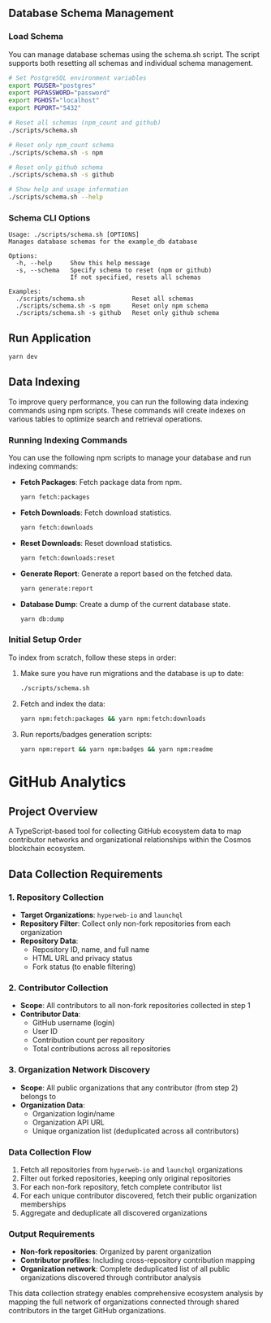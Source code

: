 ## Database Schema Management

### Load Schema

You can manage database schemas using the schema.sh script. The script supports both resetting all schemas and individual schema management.

```sh
# Set PostgreSQL environment variables
export PGUSER="postgres"
export PGPASSWORD="password"
export PGHOST="localhost"
export PGPORT="5432"

# Reset all schemas (npm_count and github)
./scripts/schema.sh

# Reset only npm_count schema
./scripts/schema.sh -s npm

# Reset only github schema
./scripts/schema.sh -s github

# Show help and usage information
./scripts/schema.sh --help
```

### Schema CLI Options

```
Usage: ./scripts/schema.sh [OPTIONS]
Manages database schemas for the example_db database

Options:
  -h, --help     Show this help message
  -s, --schema   Specify schema to reset (npm or github)
                 If not specified, resets all schemas

Examples:
  ./scripts/schema.sh             Reset all schemas
  ./scripts/schema.sh -s npm      Reset only npm schema
  ./scripts/schema.sh -s github   Reset only github schema
```

## Run Application

```sh
yarn dev
```

## Data Indexing

To improve query performance, you can run the following data indexing commands using npm scripts. These commands will create indexes on various tables to optimize search and retrieval operations.

### Running Indexing Commands

You can use the following npm scripts to manage your database and run indexing commands:

- **Fetch Packages**: Fetch package data from npm.

  ```sh
  yarn fetch:packages
  ```

- **Fetch Downloads**: Fetch download statistics.

  ```sh
  yarn fetch:downloads
  ```

- **Reset Downloads**: Reset download statistics.

  ```sh
  yarn fetch:downloads:reset
  ```

- **Generate Report**: Generate a report based on the fetched data.

  ```sh
  yarn generate:report
  ```

- **Database Dump**: Create a dump of the current database state.

  ```sh
  yarn db:dump
  ```

### Initial Setup Order

To index from scratch, follow these steps in order:

1. Make sure you have run migrations and the database is up to date:

   ```sh
   ./scripts/schema.sh
   ```

2. Fetch and index the data:

   ```sh
   yarn npm:fetch:packages && yarn npm:fetch:downloads
   ```

3. Run reports/badges generation scripts:

   ```sh
   yarn npm:report && yarn npm:badges && yarn npm:readme
   ```

# GitHub Analytics

## **Project Overview**

A TypeScript-based tool for collecting GitHub ecosystem data to map contributor networks and organizational relationships within the Cosmos blockchain ecosystem.

## **Data Collection Requirements**

### **1. Repository Collection**

- **Target Organizations**: `hyperweb-io` and `launchql`
- **Repository Filter**: Collect only non-fork repositories from each organization
- **Repository Data**:
  - Repository ID, name, and full name
  - HTML URL and privacy status
  - Fork status (to enable filtering)

### **2. Contributor Collection**

- **Scope**: All contributors to all non-fork repositories collected in step 1
- **Contributor Data**:
  - GitHub username (login)
  - User ID
  - Contribution count per repository
  - Total contributions across all repositories

### **3. Organization Network Discovery**

- **Scope**: All public organizations that any contributor (from step 2) belongs to
- **Organization Data**:
  - Organization login/name
  - Organization API URL
  - Unique organization list (deduplicated across all contributors)

### **Data Collection Flow**

1. Fetch all repositories from `hyperweb-io` and `launchql` organizations
2. Filter out forked repositories, keeping only original repositories
3. For each non-fork repository, fetch complete contributor list
4. For each unique contributor discovered, fetch their public organization memberships
5. Aggregate and deduplicate all discovered organizations

### **Output Requirements**

- **Non-fork repositories**: Organized by parent organization
- **Contributor profiles**: Including cross-repository contribution mapping
- **Organization network**: Complete deduplicated list of all public organizations discovered through contributor analysis

This data collection strategy enables comprehensive ecosystem analysis by mapping the full network of organizations connected through shared contributors in the target GitHub organizations.
